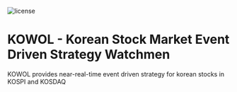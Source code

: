 ![license](https://img.shields.io/github/license/SKKUGoon/goServer)

# KOWOL - Korean Stock Market Event Driven Strategy Watchmen

KOWOL provides near-real-time event driven strategy for korean stocks in KOSPI and KOSDAQ

##